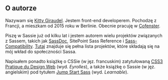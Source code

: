 
## O autorze

Nazywam się [Kitty Giraudel](https://kittygiraudel.com). Jestem front-end developerem. Pochodzę z Francji, a mieszkam od 2015 roku w Berlinie. Obecnie pracuję w [Cofenster](https://www.cofenster.com).

Piszę w Sassie już od kilku lat i jestem autorem wielu projektów związanych z Sassem, takich jak [SassDoc](http://sassdoc.com), SitePoint Sass Reference i [Sass-Compatibility](https://kittygiraudel.github.io/sass-compatibility/). [Tutaj](https://github.com/KittyGiraudel/awesome-sass) znajduje się pełna lista projektów, które składają się na mój wkład do społeczności Sassa.

Napisałem ponadto książkę o CSSie (w jęz. francuskim) zatytułowaną [CSS3 Pratique du Design Web](https://www.eyrolles.com/Informatique/Livre/css3-9782212678963/) (wyd. *Eyrolles*), a także książkę o Sassie (w jęz. angielskim) pod tytułem [Jump Start Sass](https://learnable.com/books/jump-start-sass) (wyd. *Learnable*).
